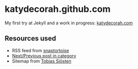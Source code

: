 katydecorah.github.com
======================

My first try at Jekyll and a work in progress: [katydecorah.com](http://katydecorah.com/)

## Resources used

* RSS feed from [snaptortoise](https://github.com/snaptortoise/jekyll-rss-feeds)
* [Next/Previous post in category](http://stackoverflow.com/a/16732290)
* Sitemap from [Tobias Sjösten](http://vvv.tobiassjosten.net/jekyll/jekyll-sitemap-without-plugins/)